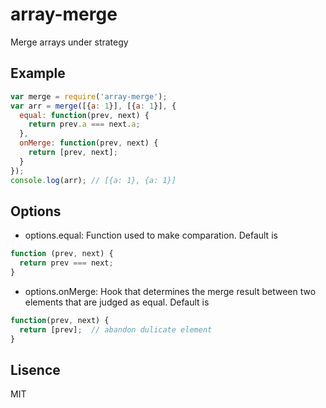 # array-merge
Merge arrays under strategy

## Example
```javascript
var merge = require('array-merge');
var arr = merge([{a: 1}], [{a: 1}], {
  equal: function(prev, next) {
    return prev.a === next.a;
  },
  onMerge: function(prev, next) {
    return [prev, next];
  }
});
console.log(arr); // [{a: 1}, {a: 1}]
```
## Options

- options.equal: Function used to make comparation. Default is
```javascript
function (prev, next) {
  return prev === next;
}
```

- options.onMerge: Hook that determines the merge result between two
  elements that are judged as equal. Default is
```javascript
function(prev, next) {
  return [prev];  // abandon dulicate element
}
```
## Lisence
MIT
